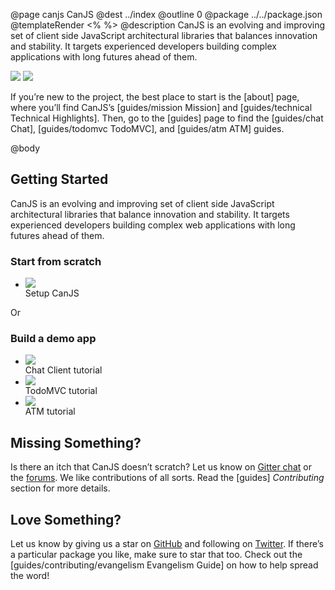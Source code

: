 @page canjs CanJS
@dest ../index
@outline 0
@package ../../package.json
@templateRender <% %>
@description CanJS is an evolving and improving set of client side JavaScript architectural libraries that balances innovation and stability. It targets experienced developers building complex applications with long futures ahead of them.

<div class="hero-images">
    <img
        class="tortoise"
        srcset="docs/images/home/Home-Tortoise-bw.png 1x, docs/images/home/Home-Tortoise-bw-x2.png 2x"
        src="docs/images/home/Home-Tortoise-bw.png"
        style=""/>
    <img
        class="hare"
        srcset="docs/images/home/Home-Hare-bw.png 1x, docs/images/home/Home-Hare-bw-x2.png 2x"
        src="docs/images/home/Home-Tortoise-bw.png"/>
</div>

If you’re new to the project, the best place to start is the [about] page, where you’ll
find CanJS’s [guides/mission Mission] and [guides/technical Technical Highlights]. Then, go to the [guides] page to find
the [guides/chat Chat], [guides/todomvc TodoMVC], and [guides/atm ATM] guides.

@body

## Getting Started

CanJS is an evolving and improving set of client side JavaScript architectural libraries that balance innovation and stability. It targets experienced developers building complex web applications with long futures ahead of them.

<div class="getting-started-icons">
    <div class="titled-list">
        <h3>Start from scratch</h3>
        <ul>
            <li>
                <a>
                    <div>
                        <img src="static/img/gear.svg">
                    </div>
                    Setup CanJS
                </a>
            </li>
        </ul>
    </div>
    <div class="or-separator">
        Or
    </div>
    <div class="titled-list">
        <h3>Build a demo app</h3>
        <ul>
            <li>
                <a>
                    <div>
                        <img src="static/img/chat-bubble.svg">
                    </div>
                    Chat Client tutorial
                </a>
            </li>
            <li>
                <a>
                    <div>
                        <img src="static/img/check-mark.svg">
                    </div>
                    TodoMVC tutorial
                </a>
            </li>
            <li>
                <a>
                    <div>
                        <img src="static/img/credit-card.svg">
                    </div>
                    ATM tutorial
                </a>
            </li>
        </ul>
    </div>
    <div class="clear-both"></div>
</div>

## Missing Something?

Is there an itch that CanJS doesn’t scratch?  Let us know
on [Gitter chat](https://gitter.im/canjs/canjs) or the [forums](http://forums.donejs.com/c/canjs).
We like contributions of all sorts.  Read the [guides] _Contributing_ section for more details.

## Love Something?

Let us know by giving us a star on [GitHub](https://github.com/canjs/canjs) and following on [Twitter](https://twitter.com/canjs).  If there’s a particular package you like, make sure to star that too. Check out the [guides/contributing/evangelism Evangelism Guide] on
how to help spread the word!
